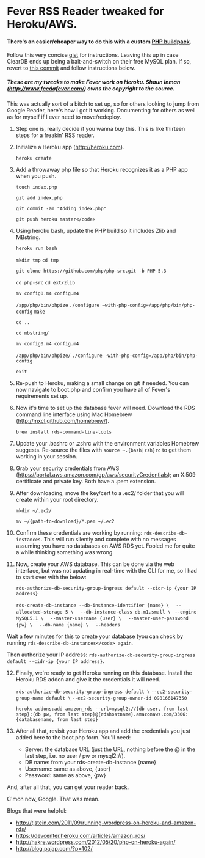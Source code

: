 Fever RSS Reader tweaked for Heroku/AWS.
========================================

#### There's an easier/cheaper way to do this with a custom [PHP buildpack](https://github.com/iphoting/heroku-buildpack-php-tyler).
Follow this very concise [gist](https://gist.github.com/plasticine/5175588) for instructions.
Leaving this up in case ClearDB ends up being a bait-and-switch on their free MySQL plan. If so, revert to [this commit](0af102a096ac32af363310df12c530dface695a2) and follow instructions below.

##### These are my tweaks to make Fever work on Heroku. Shaun Inman (http://www.feedafever.com/) owns the copyright to the source.

This was actually sort of a bitch to set up, so for others looking to jump from Google Reader, here's how I got it working. Documenting for others as well as for myself if I ever need to move/redeploy.

1. Step one is, really decide if you wanna buy this. This is like thirteen steps for a freakin' RSS reader.

2. Initialize a Heroku app (http://heroku.com).

	`heroku create`

3. Add a throwaway php file so that Heroku recognizes it as a PHP app when you push.

	`touch index.php`

	`git add index.php`

	`git commit -am "Adding index.php"`

	`git push heroku master</code>`

4. Using heroku bash, update the PHP build so it includes Zlib and MBstring.

	`heroku run bash`

	`mkdir tmp`
	`cd tmp`
	 
	`git clone https://github.com/php/php-src.git -b PHP-5.3`
	 
	`cd php-src`
	`cd ext/zlib`

	`mv config0.m4 config.m4`

	`/app/php/bin/phpize`
	`./configure –with-php-config=/app/php/bin/php-config`
	`make`
	 
	`cd ..`

	`cd mbstring/`

	`mv config0.m4 config.m4`

	`/app/php/bin/phpize/`
	`./configure -with-php-config=/app/php/bin/php-config`

	`exit`

5. Re-push to Heroku, making a small change on git if needed. You can now navigate to boot.php and confirm you have all of Fever's requirements set up.

6. Now it's time to set up the database fever will need. Download the RDS command line interface using Mac Homebrew (http://mxcl.github.com/homebrew/). 

	`brew install rds-command-line-tools`

7. Update your .bashrc or .zshrc with the environment variables Homebrew suggests. Re-source the files with `source ~.{bash|zsh}rc` to get them working in your session.

8. Grab your security credentials from AWS (https://portal.aws.amazon.com/gp/aws/securityCredentials); an X.509 certificate and private key. Both have a .pem extension.

9. After downloading, move the key/cert to a .ec2/ folder that you will create within your root directory.

	`mkdir ~/.ec2/`

	`mv ~/{path-to-download}/*.pem ~/.ec2`

10. Confirm these credentials are working by running: `rds-describe-db-instances`. This will run silently and complete with no messages assuming you have no databases on AWS RDS yet. Fooled me for quite a while thinking something was wrong.

11. Now, create your AWS database. This can be done via the web interface, but was not updating in real-time with the CLI for me, so I had to start over with the below:

	`rds-authorize-db-security-group-ingress default --cidr-ip {your IP address}`

	`rds-create-db-instance --db-instance-identifier {name} \`
	`  --allocated-storage 5 \`
	`  --db-instance-class db.m1.small \`
	`  --engine MySQL5.1 \ `
	`  --master-username {user} \`
	`  --master-user-password {pw} \`
	`  --db-name {name} \`
	`  --headers`

Wait a few minutes for this to create your database (you can check by running `rds-describe-db-instances</code> again`.

Then authorize your IP address: `rds-authorize-db-security-group-ingress default --cidr-ip {your IP address}`.

12. Finally, we're ready to get Heroku running on this database. Install the Heroku RDS addon and give it the credentials it will need.
	
	`rds-authorize-db-security-group-ingress default \`
	  `--ec2-security-group-name default \`
	  `--ec2-security-group-owner-id 098166147350`

	`heroku addons:add amazon_rds --url=mysql2://{db user, from last step}:{db pw, from last step}@{rdshostname}.amazonaws.com/3306:{databasename, from last step}`

13. After all that, revisit your Heroku app and add the credentials you just added here to the boot.php form. You'll need:
	- Server: the database URL (just the URL, nothing before the @ in the last step, i.e. no user / pw or mysql2://).
	- DB name: from your rds-create-db-instance {name}
	- Username: same as above, {user}
	- Password: same as above, {pw}

And, after all that, you can get your reader back.

C'mon now, Google. That was mean.

Blogs that were helpful:  
- http://tjstein.com/2011/09/running-wordpress-on-heroku-and-amazon-rds/  
- https://devcenter.heroku.com/articles/amazon_rds/  
- http://hakre.wordpress.com/2012/05/20/php-on-heroku-again/  
- http://blog.pajap.com/?p=102/
